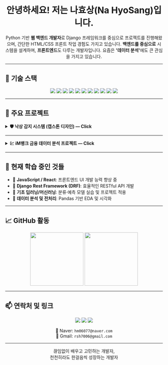 <h1 align="center"> 안녕하세요! 저는 나효상(Na HyoSang)입니다.</h1>

<p align="center">
 Python 기반 <strong>웹 백엔드 개발자</strong>로 Django 프레임워크를 중심으로 프로젝트를 진행해왔으며,  
 간단한 HTML/CSS 프론트 작업 경험도 가지고 있습니다.  
 <strong>백엔드를 중심으로</strong> 시스템을 설계하며, <strong>프론트엔드</strong>도 다루는 개발자입니다.  
 요즘은 <strong>'데이터 분석'</strong>에도 큰 관심을 가지고 있습니다.
</p>

---

## 🔧 기술 스택

<p align="center">
  <img src="https://img.shields.io/badge/Python-3776AB?style=for-the-badge&logo=python&logoColor=white" />
  <img src="https://img.shields.io/badge/Django-092E20?style=for-the-badge&logo=django&logoColor=white" />
  <img src="https://img.shields.io/badge/HTML5-E34F26?style=for-the-badge&logo=html5&logoColor=white" />
  <img src="https://img.shields.io/badge/CSS3-1572B6?style=for-the-badge&logo=css3&logoColor=white" />
  <img src="https://img.shields.io/badge/Git-F05032?style=for-the-badge&logo=git&logoColor=white" />
  <img src="https://img.shields.io/badge/GitHub-181717?style=for-the-badge&logo=github&logoColor=white" />
  <img src="https://img.shields.io/badge/VSCode-007ACC?style=for-the-badge&logo=visualstudiocode&logoColor=white" />
  <img src="https://img.shields.io/badge/Postman-FF6C37?style=for-the-badge&logo=postman&logoColor=white" />
  <img src="https://img.shields.io/badge/Pandas-150458?style=for-the-badge&logo=pandas&logoColor=white" />
  <img src="https://img.shields.io/badge/Numpy-013243?style=for-the-badge&logo=numpy&logoColor=white" />
  <img src="https://img.shields.io/badge/Scikit--Learn-F7931E?style=for-the-badge&logo=scikit-learn&logoColor=white" />
</p>

---

## 📌 주요 프로젝트

<details>
<summary><b>🛡 낙상 감지 시스템 (캡스톤 디자인) — Click</b></summary>

> **실시간 영상 분석 기반 고령자 낙상 감지 및 알림 시스템**

- 🧠 GRU 모델과 MediaPipe를 활용한 자세 인식 및 위험 판단  
- 📡 Django 기반 WebSocket 실시간 알림 기능 구현  
- 📹 OpenCV 스트리밍 및 낙상 발생 위치 추출  
- 🧩 아키텍처: Django 서버 + OpenPose 영상 분석 + UI 출력

</details>

---

<details>
<summary><b>💹 iM뱅크 금융 데이터 분석 프로젝트 — Click</b></summary>

<p align="center">
  <img src="https://img.shields.io/badge/Project-iM%20Digital%20Banker%20Academy%206기-blue?style=flat-square" />
  <img src="https://img.shields.io/badge/Field-Financial%20Data%20Analysis-brightgreen?style=flat-square" />
  <img src="https://img.shields.io/badge/Tools-Python%20%7C%20Pandas%20%7C%20SciPy%20%7C%20Seaborn-lightgrey?style=flat-square" />
</p>

> **기업 고객의 금융행동 데이터를 기반으로 수익성·디지털 전환·상품 전략을 분석**

📅 **기간:** 2025.09  
🎓 **참여 과정:** iM Digital Banker Academy 6기  
🎯 **목표:** 업종·지역·등급별 금융행동 차이를 정량 분석하여  
은행의 수익성과 여신 전략 수립에 인사이트 제공

#### 📈 핵심 분석 포인트
| 분석 주제 | 주요 결과 |
|------------|------------|
| 💻 디지털 전환 | 디지털 이용률↑ → 예대마진↓ (디지털 고객의 수익성 구조 차이) |
| 💰 상품 다양성 | 보유 상품 다양성↑ → 수익성↑ (교차판매 효과) |
| 🧭 고객 세그먼트 | “VIP ≠ 고마진 고객” (단순 등급 관리의 한계) |

#### 🧠 활용 및 성과
- 데이터 기반 여신·마케팅 전략 인사이트 도출  
- 업종·지역별 리스크 및 수익성 구조 시각화  
- 의사결정 지원용 지표 설계

</details>

---

## 🌱 현재 학습 중인 것들
- 🔷 **JavaScript / React**: 프론트엔드 UI 개발 능력 향상 중  
- 🔷 **Django Rest Framework (DRF)**: 효율적인 RESTful API 개발  
- 🔷 **기초 딥러닝/머신러닝**: 분류·예측 모델 실습 및 프로젝트 적용  
- 🔷 **데이터 분석 및 전처리**: Pandas 기반 EDA 및 시각화  

---

## 📈 GitHub 활동

<p align="center">
  <img src="https://github-readme-stats.vercel.app/api?username=TimePise&show_icons=true&theme=tokyonight" height="170" />
  <img src="https://github-readme-stats.vercel.app/api/top-langs/?username=TimePise&layout=compact&theme=tokyonight" height="170" />
</p>

---

## 📫 연락처 및 링크

<p align="center">
  <a href="mailto:hm06077@naver.com"><img src="https://img.shields.io/badge/NaverMail-03C75A?style=for-the-badge&logo=naver&logoColor=white" /></a>
  <a href="mailto:rsh7006@gmail.com"><img src="https://img.shields.io/badge/Gmail-D14836?style=for-the-badge&logo=gmail&logoColor=white" /></a>
  <a href="https://github.com/TimePise"><img src="https://img.shields.io/badge/GitHub_Profile-181717?style=for-the-badge&logo=github&logoColor=white" /></a>
</p>

<p align="center">
  📩 Naver: <code>hm06077@naver.com</code> <br>
  📩 Gmail: <code>rsh7006@gmail.com</code>
</p>

---

<p align="center">
끊임없이 배우고 고민하는 개발자,<br />
천천히라도 한걸음씩 성장하는 개발자
</p>
